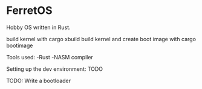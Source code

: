 # FerretOS
Hobby OS written in Rust.

build kernel with cargo xbuild
build kernel and create boot image with cargo bootimage

Tools used:
-Rust
-NASM compiler

Setting up the dev environment:
TODO

TODO:
Write a bootloader
